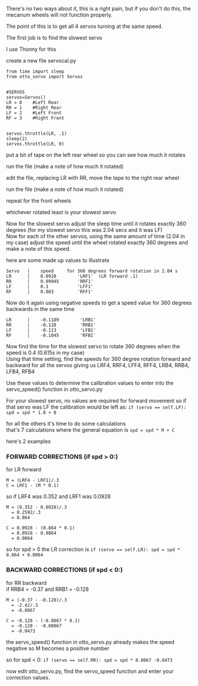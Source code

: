There's no two ways about it, this is a right pain, but if you don't do this, the mecanum wheels will not function properly.

The point of this is to get all 4 servos turning at the same speed.

The first job is to find the slowest servo

I use Thonny for this

create a new file servocal.py


	from time import sleep
	from otto_servo import Servos


	#SERVOS
	servos=Servos()
	LR = 0    #Left Rear
	RR = 1    #Right Rear
	LF = 2    #Left Front
	RF = 3    #Right Front


	servos.throttle(LR, .1)   
	sleep(2)   
	servos.throttle(LR, 0)
	
put a bit of tape on the left rear wheel so you can see how much it rotates 

run the file (make a note of how much it rotated)

edit the file, replacing LR with RR, move the tape to the right rear wheel

run the file (make a note of how much it rotated)

repeat for the front wheels

whichever rotated least is your slowest servo  

Now for the slowest servo adjust the sleep time until it rotates exactly 360 degrees (for my slowest servo this was 2.04 secs and it was LF)  
Now for each of the other servos, using the same amount of time (2.04 in my case) adjust the speed until the wheel rotated exactly 360 degrees 
and make a note of this speed.

here are some made up values to illustrate
```
Servo   |    speed     for 360 degrees forward rotation in 2.04 s
LR      |    0.0928        'LRF1'  (LR forward .1)
RR      |    0.09945       'RRF1' 
LF      |    0.1           'LFF1' 
RF      |    0.083         'RFF1' 
```
Now do it again using negative speeds to get a speed value for 360 degrees backwards in the same time
```
LR      |    -0.1189        'LRB1' 
RR      |    -0.128         'RRB1' 
LF      |    -0.113         'LFB1' 
RF      |    -0.1045        'RFB1' 
```
Now find the time for the slowest servo to rotate 360 degrees when the speed is 0.4 (0.615s in my case)  
Using that time setting, find the speeds for 360 degree rotation forward and backward for all the servos
giving us  LRF4, RRF4, LFF4,  RFF4,  LRB4,  RRB4, LFB4,  RFB4

Use these values to determine the calibration values to enter into the servo_speed() function in otto_servo.py

For your slowest servo, no values are required for forward movement so if that servo was LF
the calibration would be left as: `if (servo == self.LF): spd = spd * 1.0 + 0`

for all the others it's time to do some calculations  
that's 7 calculations where the general equation is  `spd = spd * M + C`

here's 2 examples

### FORWARD CORRECTIONS   (if spd > 0:)

for LR forward
```
M = (LRF4 - LRF1)/.3
C = LRF1 - (M * 0.1)
```
so if LRF4  was 0.352    and LRF1 was  0.0928
```
M = (0.352 - 0.0928)/.3
  = 0.2592/.3
  = 0.864

C = 0.0928 - (0.864 * 0.1)
  = 0.0928 - 0.0864
  = 0.0064
```  
so for spd > 0 the LR correction is
`if (servo == self.LR): spd = spd * 0.864 + 0.0064`

### BACKWARD CORRECTIONS   (if spd < 0:)

for RR backward  
if RRB4 =  -0.37   and   RRB1 = -0.128
```
M = (-0.37 - -0.128)/.3
  = -2.42/.3
  = -0.8067
  
C = -0.128 - (-0.8067 * 0.1)
  = -0.128 - -0.08067
  = -0.0473
```
the servo_speed() function in otto_servo.py already makes the speed negative so M becomes a positive number

so for spd < 0:
`if (servo == self.RR): spd = spd * 0.8067 -0.0473`

now edit otto_servo.py, find the servo_speed function and enter your correction values.
